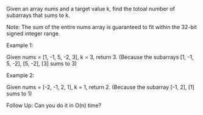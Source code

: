 Given an array nums and a target value k, find the totoal number of subarrays that sums to k.

Note:
The sum of the entire nums array is guaranteed to fit within the 32-bit signed integer range.

Example 1:

Given nums = [1, -1, 5, -2, 3], k = 3,
return 3. (Because the subarrays [1, -1, 5, -2], [5, -2], [3] sums to 3)

Example 2:

Given nums = [-2, -1, 2, 1], k = 1,
return 2. (Because the subarray [-1, 2], [1] sums to 1)

Follow Up:
Can you do it in O(n) time?
